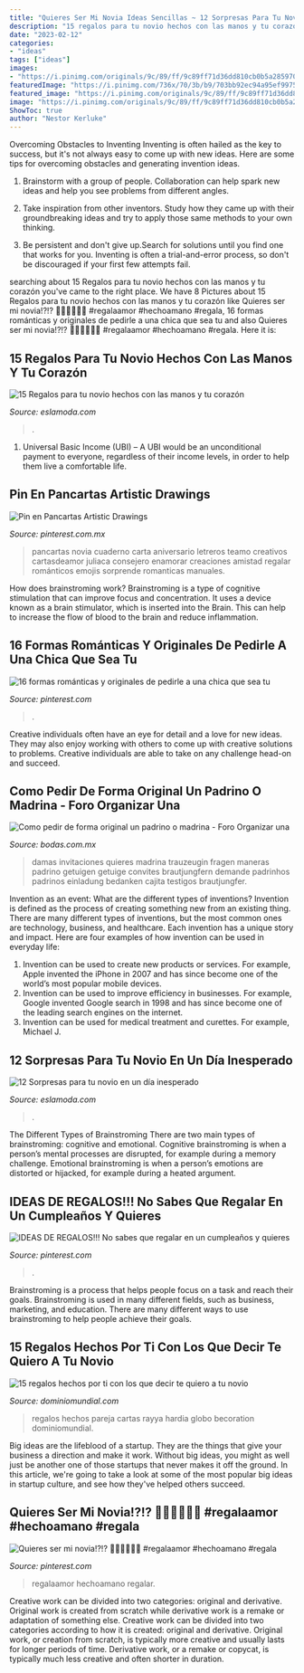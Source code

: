 ```yaml
---
title: "Quieres Ser Mi Novia Ideas Sencillas ~ 12 Sorpresas Para Tu Novio En Un Día Inesperado"
description: "15 regalos para tu novio hechos con las manos y tu corazón"
date: "2023-02-12"
categories:
- "ideas"
tags: ["ideas"]
images:
- "https://i.pinimg.com/originals/9c/89/ff/9c89ff71d36dd810cb0b5a285970b390.jpg"
featuredImage: "https://i.pinimg.com/736x/70/3b/b9/703bb92ec94a95ef997517287af5ce4d.jpg"
featured_image: "https://i.pinimg.com/originals/9c/89/ff/9c89ff71d36dd810cb0b5a285970b390.jpg"
image: "https://i.pinimg.com/originals/9c/89/ff/9c89ff71d36dd810cb0b5a285970b390.jpg"
ShowToc: true
author: "Nestor Kerluke"
---
```



Overcoming Obstacles to Inventing
Inventing is often hailed as the key to success, but it's not always easy to come up with new ideas. Here are some tips for overcoming obstacles and generating invention ideas.
1. Brainstorm with a group of people. Collaboration can help spark new ideas and help you see problems from different angles.

2. Take inspiration from other inventors. Study how they came up with their groundbreaking ideas and try to apply those same methods to your own thinking.

3. Be persistent and don't give up.Search for solutions until you find one that works for you. Inventing is often a trial-and-error process, so don't be discouraged if your first few attempts fail.

	

		
searching about 15 Regalos para tu novio hechos con las manos y tu corazón you've came to the right place. We have 8 Pictures about 15 Regalos para tu novio hechos con las manos y tu corazón like Quieres ser mi novia!?!? 💞👏🏻💞👏🏻 #regalaamor #hechoamano #regala, 16 formas románticas y originales de pedirle a una chica que sea tu and also Quieres ser mi novia!?!? 💞👏🏻💞👏🏻 #regalaamor #hechoamano #regala. Here it is:
		
    
## 15 Regalos Para Tu Novio Hechos Con Las Manos Y Tu Corazón

<img loading=lazy src="https://eslamoda.com/wp-content/uploads/sites/2/2015/11/te-quiero-decir.jpg" onerror="this.onerror=null;this.src='https://tse1.mm.bing.net/th?id=OIP.e9Rr4vAXeFrkVEBUuCO__AHaHa&amp;pid=15.1';" alt="15 Regalos para tu novio hechos con las manos y tu corazón">

_Source: eslamoda.com_

>. 

	

1. Universal Basic Income (UBI) – A UBI would be an unconditional payment to everyone, regardless of their income levels, in order to help them live a comfortable life.

    
## Pin En Pancartas Artistic Drawings

<img loading=lazy src="https://i.pinimg.com/originals/cb/ed/ad/cbedad6307682d085d6a64371620e2c6.jpg" onerror="this.onerror=null;this.src='https://tse3.mm.bing.net/th?id=OIP.Kpw352acGlLI9SZ30d-oqwHaFj&amp;pid=15.1';" alt="Pin en Pancartas Artistic Drawings">

_Source: pinterest.com.mx_

>pancartas novia cuaderno carta aniversario letreros teamo creativos cartasdeamor juliaca consejero enamorar creaciones amistad regalar románticos emojis sorprende romanticas manuales. 

	

How does brainstroming work?
Brainstroming is a type of cognitive stimulation that can improve focus and concentration. It uses a device known as a brain stimulator, which is inserted into the Brain. This can help to increase the flow of blood to the brain and reduce inflammation.

    
## 16 Formas Románticas Y Originales De Pedirle A Una Chica Que Sea Tu

<img loading=lazy src="https://i.pinimg.com/736x/70/3b/b9/703bb92ec94a95ef997517287af5ce4d.jpg" onerror="this.onerror=null;this.src='https://tse4.mm.bing.net/th?id=OIP.2T4Ib0Q6D9DHvT7w9eSJRgHaHZ&amp;pid=15.1';" alt="16 formas románticas y originales de pedirle a una chica que sea tu">

_Source: pinterest.com_

>. 

	

Creative individuals often have an eye for detail and a love for new ideas. They may also enjoy working with others to come up with creative solutions to problems. Creative individuals are able to take on any challenge head-on and succeed.

    
## Como Pedir De Forma Original Un Padrino O Madrina - Foro Organizar Una

<img loading=lazy src="https://cdn0.bodas.com.mx/usr/4/6/9/5/cfb_334354.jpg" onerror="this.onerror=null;this.src='https://tse1.mm.bing.net/th?id=OIP.5Be0xpDP57xHmyiFx_98LAHaIf&amp;pid=15.1';" alt="Como pedir de forma original un padrino o madrina - Foro Organizar una">

_Source: bodas.com.mx_

>damas invitaciones quieres madrina trauzeugin fragen maneras padrino getuigen getuige convites brautjungfern demande padrinhos padrinos einladung bedanken cajita testigos brautjungfer. 

	

Invention as an event: What are the different types of inventions?
Invention is defined as the process of creating something new from an existing thing. There are many different types of inventions, but the most common ones are technology, business, and healthcare. Each invention has a unique story and impact. Here are four examples of how invention can be used in everyday life: 
1. Invention can be used to create new products or services. For example, Apple invented the iPhone in 2007 and has since become one of the world’s most popular mobile devices. 
2. Invention can be used to improve efficiency in businesses. For example, Google invented Google search in 1998 and has since become one of the leading search engines on the internet. 
3. Invention can be used for medical treatment and curettes. For example, Michael J.

    
## 12 Sorpresas Para Tu Novio En Un Día Inesperado

<img loading=lazy src="https://eslamoda.com/wp-content/uploads/sites/2/2016/08/abrela-cuando.jpg" onerror="this.onerror=null;this.src='https://tse3.mm.bing.net/th?id=OIP.XKTQ_YpKlcFHrxAp6IqyUQHaHV&amp;pid=15.1';" alt="12 Sorpresas para tu novio en un día inesperado">

_Source: eslamoda.com_

>. 

	

The Different Types of Brainstroming
There are two main types of brainstroming: cognitive and emotional. Cognitive brainstroming is when a person’s mental processes are disrupted, for example during a memory challenge. Emotional brainstroming is when a person’s emotions are distorted or hijacked, for example during a heated argument.

    
## IDEAS DE REGALOS!!! No Sabes Que Regalar En Un Cumpleaños Y Quieres

<img loading=lazy src="https://i.pinimg.com/originals/b0/35/ef/b035efefe3b1d270a9de5986a79d610a.jpg" onerror="this.onerror=null;this.src='https://tse3.mm.bing.net/th?id=OIP.AkbjN6FCaDV5mCu430hOLwHaLH&amp;pid=15.1';" alt="IDEAS DE REGALOS!!! No sabes que regalar en un cumpleaños y quieres">

_Source: pinterest.com_

>. 

	

Brainstroming is a process that helps people focus on a task and reach their goals. Brainstroming is used in many different fields, such as business, marketing, and education. There are many different ways to use brainstroming to help people achieve their goals.

    
## 15 Regalos Hechos Por Ti Con Los Que Decir Te Quiero A Tu Novio

<img loading=lazy src="https://dominiomundial.com/wp-content/uploads/2015/08/regalos-especiales-pareja-diy-5.png" onerror="this.onerror=null;this.src='https://tse4.mm.bing.net/th?id=OIP.EbIyfObWy8lPZlTwG14fQgAAAA&amp;pid=15.1';" alt="15 regalos hechos por ti con los que decir te quiero a tu novio">

_Source: dominiomundial.com_

>regalos hechos pareja cartas rayya hardia globo becoration dominiomundial. 

	

Big ideas are the lifeblood of a startup. They are the things that give your business a direction and make it work. Without big ideas, you might as well just be another one of those startups that never makes it off the ground. In this article, we're going to take a look at some of the most popular big ideas in startup culture, and see how they've helped others succeed.

    
## Quieres Ser Mi Novia!?!? 💞👏🏻💞👏🏻 #regalaamor #hechoamano #regala

<img loading=lazy src="https://i.pinimg.com/originals/9c/89/ff/9c89ff71d36dd810cb0b5a285970b390.jpg" onerror="this.onerror=null;this.src='https://tse4.mm.bing.net/th?id=OIP.SMB5-O3b2U_D2cBJUyfTXgHaJQ&amp;pid=15.1';" alt="Quieres ser mi novia!?!? 💞👏🏻💞👏🏻 #regalaamor #hechoamano #regala">

_Source: pinterest.com_

>regalaamor hechoamano regalar. 

	

Creative work can be divided into two categories: original and derivative. Original work is created from scratch while derivative work is a remake or adaptation of something else.
Creative work can be divided into two categories according to how it is created: original and derivative. Original work, or creation from scratch, is typically more creative and usually lasts for longer periods of time. Derivative work, or a remake or copycat, is typically much less creative and often shorter in duration.

